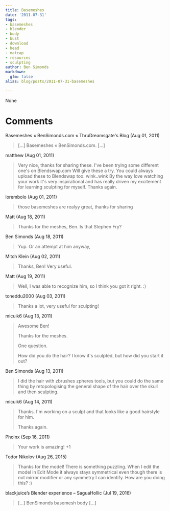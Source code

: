 ```yaml
---
title: Basemeshes
date: '2011-07-31'
tags:
- basemeshes
- blender
- body
- bust
- download
- head
- matcap
- resources
- sculpting
author: Ben Simonds
markdown:
  gfm: false
alias: blog/posts/2011-07-31-basemeshes

---
```


None




# Comments


Basemeshes « BenSimonds.com &laquo; ThruDreamsgate&#039;s Blog (Aug 01, 2011)
> [...] Basemeshes « BenSimonds.com. [...]

matthew (Aug 01, 2011)
> Very nice, thanks for sharing these. I've been trying some different one's on Blendswap.com Will give these a try. You could always upload these to Blendswap too. wink..wink By the way love watching your work it's very inspirational and has really driven my excitement for learning sculpting for myself. Thanks again.

lorembolo (Aug 01, 2011)
> those basemeshes are realyy great, thanks for sharing

Matt (Aug 18, 2011)
> Thanks for the meshes, Ben.  Is that Stephen Fry?

Ben Simonds (Aug 18, 2011)
> Yup. Or an attempt at him anyway,

Mitch Klein (Aug 02, 2011)
> Thanks, Ben! Very useful.

Matt (Aug 19, 2011)
> Well, I was able to recognize him, so I think you got it right. :)

toneddu2000 (Aug 03, 2011)
> Thanks a lot, very useful for sculpting!

micuik6 (Aug 13, 2011)
> Awesome Ben! 
> 
> Thanks for the meshes.
> 
> One question.
> 
> How did you do the hair? I know it's sculpted, but how did you start it out?

Ben Simonds (Aug 13, 2011)
> I did the hair with zbrushes zpheres tools, but you could do the same thing by retopologising the general shape of the hair over the skull and then sculpting.

micuik6 (Aug 14, 2011)
> Thanks. I'm working on a sculpt and that looks like a good hairstyle for him.
> 
> Thanks again.

Phoinx (Sep 16, 2011)
> Your work is amazing!
> +1

Todor Nikolov (Aug 26, 2015)
> Thanks for the model!
> There is something puzzling. When I edit the model in Edit Mode it always stays symmetrical even though there is not mirror modifier or any symmetry I can identify. How are you doing this? :)

blackjuice&#8217;s Blender experience &#8211; SaguaHollic (Jul 19, 2016)
> [&#8230;] BenSimonds basemesh body [&#8230;]
